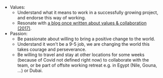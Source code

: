 - Values:
  - Understand what it means to work in a successfully growing project, and endorse this way of working.
  - Resonate with [a blog once written about values & collaboration (2017)](freeflownation:kristof_build_a_better_world_values_collaboration).
- Passion:
  - Be passionate about willing to bring a positive change to the world.
  - Understand it won't be a 9-5 job, we are changing the world this takes courage and perseverance.
  - Be willing to travel and stay at other locations for some weeks (because of Covid not defined right now) to collaborate with the team, or be part of offsite working retreat e.g. in Egypt (Nile, Gouna, ...) or Dubai.
  
